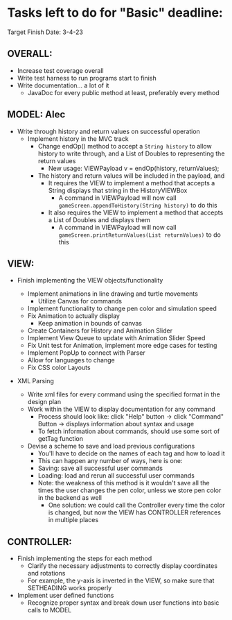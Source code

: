 # Tasks left to do for "Basic" deadline:

Target Finish Date: 3-4-23

## OVERALL:

* Increase test coverage overall
* Write test harness to run programs start to finish
* Write documentation... a lot of it
    * JavaDoc for every public method at least, preferably every method

## MODEL: Alec

* Write through history and return values on successful operation
    * Implement history in the MVC track
        * Change endOp() method to accept a `String history` to allow history to write through, and
          a List of Doubles to representing the return values
            * New usage: VIEWPayload v = endOp(history, returnValues);
        * The history and return values will be included in the payload, and
            * It requires the VIEW to implement a method that accepts a String displays that string
              in the HistoryVIEWBox
                * A command in VIEWPayload will now
                  call `gameScreen.appendToHistory(String history)` to do this
            * It also requires the VIEW to implement a method that accepts a List of Doubles and
              displays them
                * A command in VIEWPayload will now
                  call `gameScreen.printReturnValues(List returnValues)` to do this

## VIEW:

* Finish implementing the VIEW objects/functionality
    * Implement animations in line drawing and turtle movements
      * Utilize Canvas for commands
    * Implement functionality to change pen color and simulation speed
    * Fix Animation to actually display
      * Keep animation in bounds of canvas
    * Create Containers for History and Animation Slider
    * Implement View Queue to update with Animation Slider Speed
    * Fix Unit test for Animation, implement more edge cases for testing 
    * Implement PopUp to connect with Parser
    * Allow for languages to change
    * Fix CSS color Layouts

* XML Parsing
    * Write xml files for every command using the specified format in the design plan
    * Work within the VIEW to display documentation for any command
        * Process should look like: click "Help" button -> click "Command" Button -> displays
          information about syntax and usage
        * To fetch information about commands, should use some sort of getTag function
    * Devise a scheme to save and load previous configurations
        * You'll have to decide on the names of each tag and how to load it
        * This can happen any number of ways, here is one:
        * Saving: save all successful user commands
        * Loading: load and rerun all successful user commands
        * Note: the weakness of this method is it wouldn't save all the times the user changes the
          pen color, unless we store pen color in the backend as well
            * One solution: we could call the Controller every time the color is changed, but now
              the VIEW has CONTROLLER references in multiple places

## CONTROLLER:

* Finish implementing the steps for each method
    * Clarify the necessary adjustments to correctly display coordinates and rotations
    * For example, the y-axis is inverted in the VIEW, so make sure that SETHEADING works properly
* Implement user defined functions
    * Recognize proper syntax and break down user functions into basic calls to MODEL